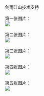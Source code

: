 剑雨江山技术支持</br></br>
第一张图片：</br>
![](https://github.com/daishengnia/daishengniao/blob/jyjs/1.jpg?raw=true)</br></br>
第二张图片：</br>
![](https://github.com/daishengnia/daishengniao/blob/jyjs/2.jpg?raw=true)</br></br>
第三张图片：</br>
![](https://github.com/daishengnia/daishengniao/blob/jyjs/3.jpg?raw=true)</br></br>
第四张图片：</br>
![](https://github.com/daishengnia/daishengniao/blob/jyjs/4.jpg?raw=true)</br></br>
第五张图片：</br>
![](https://github.com/daishengnia/daishengniao/blob/jyjs/5.jpg?raw=true)</br></br>
